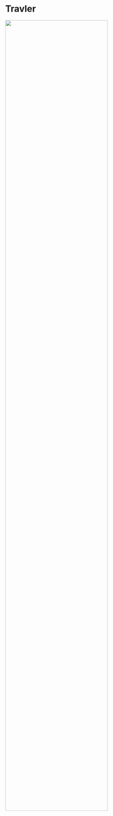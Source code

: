# Travler
<img width="80%" src="https://github.com/Travler-Record-your-memories/description/blob/main/assets/%EC%BA%A1%EC%B2%98.PNG"/>
